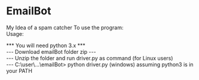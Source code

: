 # EmailBot
My Idea of a spam catcher
To use the program:
<br>
Usage:
 
 *** You will need python 3.x ***
  <br>
 --- Download emailBot folder zip ---
  <br>
 --- Unzip  the folder and run driver.py as command (for Linux users)
  <br>
 --- C:\user\\...\emailBot> python driver.py (windows) assuming python3 is in your PATH
